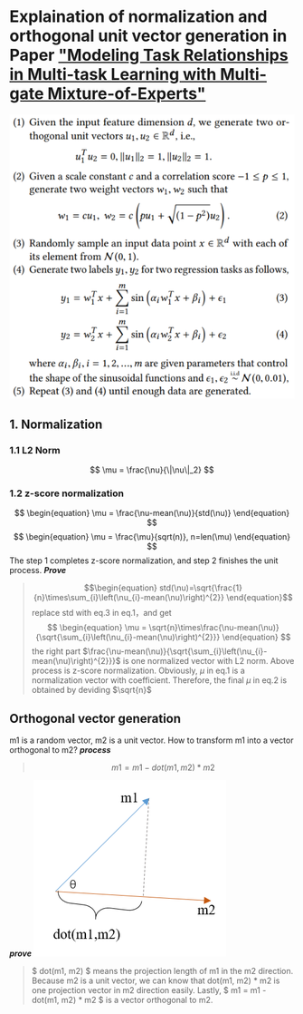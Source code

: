 # Explaination of normalization and orthogonal unit vector generation in Paper ["Modeling Task Relationships in Multi-task Learning with Multi-gate Mixture-of-Experts"](https://dl.acm.org/doi/abs/10.1145/3219819.3220007)

![](./imgs/synthetic.png)

## 1. Normalization
### 1.1 L2 Norm
$$
\mu = \frac{\nu}{\|\nu\|_2}
$$

### 1.2 z-score normalization
$$
\begin{equation}
    \mu = \frac{\nu-mean(\nu)}{std(\nu)}
\end{equation}
$$
$$
\begin{equation}
    \mu = \frac{\mu}{sqrt(n)}, n=len(\mu)
\end{equation}
$$
The step 1 completes z-score normalization, and step 2 finishes the unit process.
_**Prove**_
> $$\begin{equation} std(\nu)=\sqrt{\frac{1}{n}\times\sum_{i}\left(\nu_{i}-mean(\nu)\right)^{2}} 
\end{equation}$$ replace std with eq.3 in eq.1，and get $$ \begin{equation} \mu = \sqrt{n}\times\frac{\nu-mean(\nu)}{\sqrt{\sum_{i}\left(\nu_{i}-mean(\nu)\right)^{2}}} \end{equation} $$ the right part $\frac{\nu-mean(\nu)}{\sqrt{\sum_{i}\left(\nu_{i}-mean(\nu)\right)^{2}}}$ is one normalized vector with L2 norm. Above process is z-score normalization. Obviously, $\mu$ in eq.1 is a normalization vector with coefficient. Therefore, the final $\mu$ in eq.2 is obtained by deviding $\sqrt{n}$


## **Orthogonal vector generation**
m1 is a random vector, m2 is a unit vector. How to transform m1 into a vector orthogonal to m2?
_**process**_
> $$ m1 = m1 - dot(m1, m2) * m2 $$

_**prove**_
![](./imgs/Orthogonal%20generation.png)
> $ dot(m1, m2) $ means the projection length of m1 in the m2 direction. Because m2 is a unit vector, we can know that dot(m1, m2) * m2 is one projection vector in m2 direction easily. Lastly, $ m1 = m1 - dot(m1, m2) * m2 $ is a vector orthogonal to m2.

